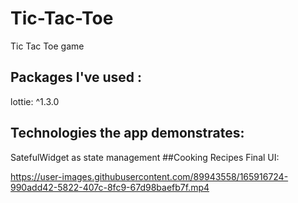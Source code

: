 # Tic-Tac-Toe
Tic Tac Toe game

## Packages I've used :
lottie: ^1.3.0
## Technologies the app demonstrates:
SatefulWidget as state management
##Cooking Recipes Final UI:


https://user-images.githubusercontent.com/89943558/165916724-990add42-5822-407c-8fc9-67d98baefb7f.mp4

